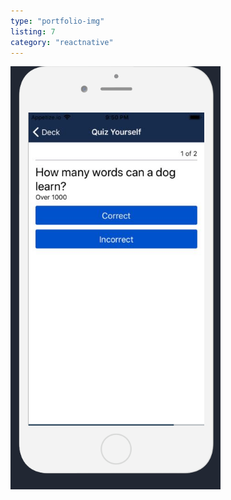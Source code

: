 ```yaml
---
type: "portfolio-img"
listing: 7
category: "reactnative"
---
```


![React Native Flashcards](reactnative7.png)
